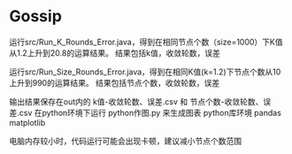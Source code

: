 # Gossip

运行src/Run_K_Rounds_Error.java，得到在相同节点个数（size=1000）下K值从1.2上升到20.8的运算结果。
结果包括k值，收敛轮数，误差

运行src/Run_Size_Rounds_Error.java，得到在相同K值(k=1.2)下节点个数从10上升到990的运算结果。
结果包括节点个数，收敛轮数，误差

输出结果保存在out内的 k值-收敛轮数、误差.csv 和 节点个数-收敛轮数、误差.csv 
在python环境下运行 python作图.py 来生成图表
python库环境 pandas matplotlib

电脑内存较小时，代码运行可能会出现卡顿，建议减小节点个数范围
